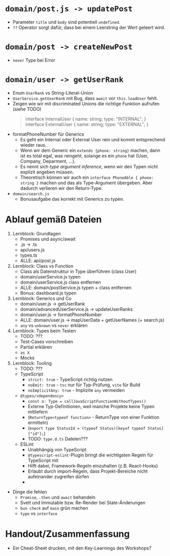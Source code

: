 # `domain/post.js -> updatePost`

- Parameter `title` und `body` sind potentiell `undefined`.
- `??` Operator sorgt dafür, dass bei einem Leerstring der Wert geleert wird.

# `domain/post -> createNewPost`

- `never` Type bei Error

# `domain/user -> getUserRank`

- Enum `UserRank` vs String-Literal-Union
- `UserService.getUserRank` mit Bug, dass `await` vor `this.loadUser` fehlt.
- Zeigen wie wir mit discriminated Unions die richtige Funktion aufrufen (siehe TODO)
    > interface InternalUser {
    > name: string;
    > type: "INTERNAL";
    > }
    > interface ExternalUser {
    > name: string;
    > type: "EXTERNAL";
    > }
- formatPhoneNumber für Generics
    - Es geht ein Internal oder External User rein und kommt entsprechend wieder raus.
    - Wenn wir dem Generic ein `extends {phone: string}` machen, dann ist es total egal, was reingeht, solange es ein `phone` hat (User, Company, Deparment, ...).
    - Es nennt sich _type argument inference_, wenn wir den Typen nicht explizit angeben müssen.
    - Theoretisch können wir auch ein `interface PhoneAble { phone: string }` machen und das als Type-Argument übergeben. Aber dadurch verlieren wir den Return-Type.
- `domain/search.js`
    - Bonusaufgabe das korrekt mit Generics zu typen.

# Ablauf gemäß Dateien

1. Lernblock: Grundlagen
    - Promises und async/await
    - .js -> .ts
    - api/users.js
    - types.ts
    - ALLE: api/post.js
2. Lernblock: Class vs Function
    - Class als Datenstruktur in Type überführen (class User)
    - domain/userService.js typen
    - domain/userService.js class entfernen
    - ALLE: domain/postService.js typen + class entfernen
    - Bonus: dashboard.js typen
3. Lernblock: Generics und Co
    - domain/user.js -> getUserRank
    - domain/advancedUserService.js -> updateUserRanks
    - domain/user.js -> formatPhoneNumber
    - ALLE: domain/user.js -> mapUserData + getUserNames (+ search.js)
    - `any` vs `unknown` vs `never` erklären
4. Lernblock: Types beim Testen
    - TODO: ???
    - Test-Cases vorschreiben
    - Partial erklären
    - `as X`
    - Mocks
5. Lernblock: Tooling
    - TODO: ???
    - TypeScript
        - `strict: true` - TypeScript richtig nutzen
        - `noEmit: true` - `tsc` nur für Typ-Prüfung, `vite` für Build
        - `noImplicitAny: true` - Implizite `any` vermeiden
    - `@types/<dependency>`
        - `const a: Type = callJavaScriptFunctionWithoutTypes()`
        - Externe Typ-Definitionen, weil manche Projekte keine Typen mitliefern
        - (`ReturnType<typeof function>` - ReturnType von einer Funktion ermitteln)
        - (`export type StatusId = (typeof Status)[keyof typeof Status]["id"];`)
        - TODO: `type.d.ts` Dateien???
    - ESLint
        - Unabhängig von TypeScript
        - `@typescript-eslint`-Plugin bringt die wichtigsten Regeln für TypeScript mit
        - Hilft dabei, Framework-Regeln einzuhalten (z.B. React-Hooks)
        - Erlaubt durch import-Regeln, dass Projekt-Bereiche nicht aufeinander zugreifen dürfen
        -

- Dinge die fehlen
    - `Promise`, `.then` und `await` behandeln
    - Svelt und Immutable bzw. Re-Render bei State-Änderungen
    - `bun check` auf `main` grün machen
    - `type` vs `interface`

# Handout/Zusammenfassung

- Ein Cheat-Sheet drucken, mit den Key-Learnings des Workshops?
